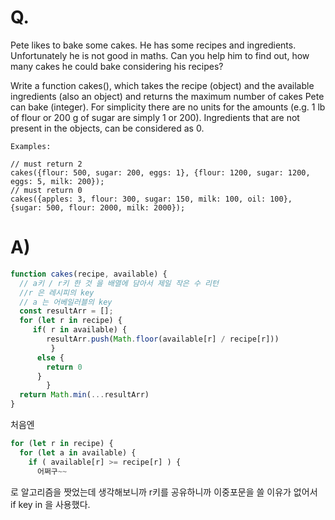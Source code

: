 # Q.
Pete likes to bake some cakes. He has some recipes and ingredients. Unfortunately he is not good in maths. Can you help him to find out, how many cakes he could bake considering his recipes?

Write a function cakes(), which takes the recipe (object) and the available ingredients (also an object) and returns the maximum number of cakes Pete can bake (integer). For simplicity there are no units for the amounts (e.g. 1 lb of flour or 200 g of sugar are simply 1 or 200). Ingredients that are not present in the objects, can be considered as 0.
```
Examples:

// must return 2
cakes({flour: 500, sugar: 200, eggs: 1}, {flour: 1200, sugar: 1200, eggs: 5, milk: 200}); 
// must return 0
cakes({apples: 3, flour: 300, sugar: 150, milk: 100, oil: 100}, {sugar: 500, flour: 2000, milk: 2000}); 
```
# A)

```js
function cakes(recipe, available) {
  // a키 / r키 한 것 을 배열에 담아서 제일 작은 수 리턴
  //r 은 레시피의 key 
  // a 는 어베일러블의 key
  const resultArr = [];
  for (let r in recipe) {
     if( r in available) {
        resultArr.push(Math.floor(available[r] / recipe[r]))
         }
      else {
        return 0
      }
        }
  return Math.min(...resultArr)
}
```

처음엔 
```js
for (let r in recipe) {
  for (let a in available) {
    if ( available[r] >= recipe[r] ) { 
      어쩌구~~
```
로 알고리즘을 짯었는데 생각해보니까 r키를 공유하니까 이중포문을 쓸 이유가 없어서 if key in 을 사용했다. 
       
   
 
